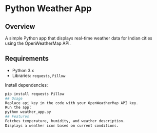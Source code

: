 # Python Weather App

## Overview
A simple Python app that displays real-time weather data for Indian cities using the OpenWeatherMap API.

## Requirements
- Python 3.x
- Libraries: `requests`, `Pillow`

Install dependencies:
```bash
pip install requests Pillow
## Usage
Replace api_key in the code with your OpenWeatherMap API key.
Run the app:
python weather_app.py
## Features
Fetches temperature, humidity, and weather description.
Displays a weather icon based on current conditions.
